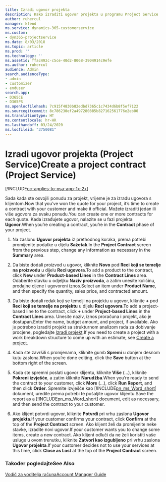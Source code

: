 ```yaml
---
title: Izradi ugovor projekta
description: Kako izraditi ugovor projekta u programu Project Service
author: ruhercul
manager: kfend
ms.service: dynamics-365-customerservice
ms.custom:
- dyn365-projectservice
ms.date: 8/03/2018
ms.topic: article
ms.prod: ''
ms.technology: ''
ms.assetid: ffac492c-c5ce-40d2-8068-3904914c9efe
ms.author: ruhercul
audience: Admin
search.audienceType:
- admin
- customizer
- enduser
search.app:
- D365CE
- D365PS
ms.openlocfilehash: 7c915f4830b82edbd7365c1c7434d6b8f5ef7122
ms.sourcegitcommit: 8c786230ef2a497280885b827162561776e2eb00
ms.translationtype: HT
ms.contentlocale: hr-HR
ms.lasthandoff: 03/24/2020
ms.locfileid: "3750081"
---
```

# <a name="create-a-project-contract-project-service"></a><span data-ttu-id="19b2c-103">Izradi ugovor projekta (Project Service)</span><span class="sxs-lookup"><span data-stu-id="19b2c-103">Create a project contract (Project Service)</span></span>

[!INCLUDE[cc-applies-to-psa-app-1x-2x](../includes/cc-applies-to-psa-app-1x-2x.md)]

<span data-ttu-id="19b2c-104">Sada kada ste osvojili ponudu za projekt, vrijeme je za izradu ugovora s klijentom.</span><span class="sxs-lookup"><span data-stu-id="19b2c-104">Now that you’ve won the quote for your project, it’s time to create a contract with your customer and make it official.</span></span> <span data-ttu-id="19b2c-105">Možete izraditi jedan ili više ugovora za svaku ponudu.</span><span class="sxs-lookup"><span data-stu-id="19b2c-105">You can create one or more contracts for each quote.</span></span> <span data-ttu-id="19b2c-106">Kada izrađujete ugovor, nalazite se u fazi projekta **Ugovor**.</span><span class="sxs-lookup"><span data-stu-id="19b2c-106">When you’re creating a contract, you’re in the **Contract** phase of your project.</span></span>  
  
1. <span data-ttu-id="19b2c-107">Na zaslonu **Ugovor projekta** iz prethodnog koraka, prema potrebi promijenite podatke u dijelu **Sažetak**.</span><span class="sxs-lookup"><span data-stu-id="19b2c-107">In the **Project Contract** screen from the previous step, change any information as necessary in the **Summary** area.</span></span>  
  
2. <span data-ttu-id="19b2c-108">Da biste dodali proizvod u ugovor, kliknite **Novo** pod **Reci koji se temelje na proizvodu** u dijelu **Reci ugovora**.</span><span class="sxs-lookup"><span data-stu-id="19b2c-108">To add a product to the contract, click **New** under **Product-based Lines** in the **Contract Lines** area.</span></span> <span data-ttu-id="19b2c-109">Odaberite stavku u odjeljku **Naziv proizvoda**, a zatim unesite količinu, prodajne cijene i ugovoreni iznos.</span><span class="sxs-lookup"><span data-stu-id="19b2c-109">Select an item under **Product Name**, and then specify the quantity, sales price, and contracted amount.</span></span>  
  
3. <span data-ttu-id="19b2c-110">Da biste dodali redak koji se temelji na projektu u ugovor, kliknite **+** pod **Reci koji se temelje na projektu** u dijelu **Reci ugovora**.</span><span class="sxs-lookup"><span data-stu-id="19b2c-110">To add a project-based line to the contract, click **+** under **Project-based Lines** in the **Contract Lines** area.</span></span> <span data-ttu-id="19b2c-111">Unesite naziv, iznos proračuna i projekt, ako je dostupan.</span><span class="sxs-lookup"><span data-stu-id="19b2c-111">Enter the name, budget amount, and project, if available.</span></span> <span data-ttu-id="19b2c-112">Ako je potrebno izraditi projekt sa strukturnom analizom rada za dobivanje procjene, pogledajte [Izradi projekt](../project-service/create-project.md).</span><span class="sxs-lookup"><span data-stu-id="19b2c-112">If you need to create a project with a work breakdown structure to come up with an estimate, see [Create a project](../project-service/create-project.md).</span></span>  
  
4. <span data-ttu-id="19b2c-113">Kada ste završili s promjenama, kliknite gumb **Spremi** u donjem desnom kutu zaslona.</span><span class="sxs-lookup"><span data-stu-id="19b2c-113">When you’re done editing, click the **Save** button at the bottom right of the screen.</span></span>  
  
5. <span data-ttu-id="19b2c-114">Kada ste spremni poslati ugovor klijentu, kliknite **Više** (...), kliknite **Pokreni izvješće**, a zatim kliknite **Narudžba**.</span><span class="sxs-lookup"><span data-stu-id="19b2c-114">When you’re ready to send the contract to your customer, click **More** (…), click **Run Report**, and then click **Order**.</span></span> <span data-ttu-id="19b2c-115">Spremite izvješće kao [!INCLUDE[pn_ms_Word_short](../includes/pn-ms-word-short.md)] dokument, uredite prema potrebi te pošaljite ugovor klijentu.</span><span class="sxs-lookup"><span data-stu-id="19b2c-115">Save the report as a [!INCLUDE[pn_ms_Word_short](../includes/pn-ms-word-short.md)] document, edit as necessary, and then send the contract to your customer.</span></span>  
  
6. <span data-ttu-id="19b2c-116">Ako klijent potvrdi ugovor, kliknite **Potvrdi** pri vrhu zaslona **Ugovor projekta**.</span><span class="sxs-lookup"><span data-stu-id="19b2c-116">If your customer confirms your contract, click **Confirm** at the top of the **Project Contract** screen.</span></span> <span data-ttu-id="19b2c-117">Ako klijent želi da promijenite neke stavke, izradite novi ugovor.</span><span class="sxs-lookup"><span data-stu-id="19b2c-117">If your customer wants you to change some items, create a new contract.</span></span> <span data-ttu-id="19b2c-118">Ako klijent odluči da ne želi koristiti vaše usluge u ovom trenutku, kliknite **Zatvori kao izgubljeno** pri vrhu zaslona **Ugovor projekta**.</span><span class="sxs-lookup"><span data-stu-id="19b2c-118">If your customer decides not to use your services at this time, click **Close as Lost** at the top of the **Project Contract** screen.</span></span>  
  
### <a name="see-also"></a><span data-ttu-id="19b2c-119">Također pogledajte</span><span class="sxs-lookup"><span data-stu-id="19b2c-119">See Also</span></span>  
 [<span data-ttu-id="19b2c-120">Vodič za voditelja računa</span><span class="sxs-lookup"><span data-stu-id="19b2c-120">Account Manager Guide</span></span>](../project-service/account-manager-guide.md)
